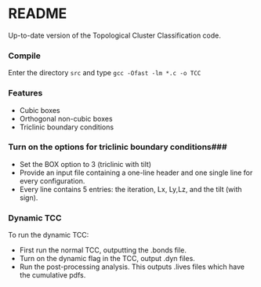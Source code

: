 # README #

Up-to-date version of the Topological Cluster Classification code.

### Compile ###
Enter the directory
    `src` 
and type 
    `gcc -Ofast -lm *.c -o TCC`

### Features ###

* Cubic boxes
* Orthogonal non-cubic boxes
* Triclinic boundary conditions

### Turn on the options for triclinic boundary conditions###

* Set the BOX option to 3 (triclinic with tilt)
* Provide an input file containing a one-line header and one single line for every configuration.
* Every line contains 5 entries: the iteration, Lx, Ly,Lz, and the tilt (with sign).


### Dynamic TCC ###

To run the dynamic TCC:

* First run the normal TCC, outputting the .bonds file.
* Turn on the dynamic flag in the TCC, output .dyn files.
* Run the post-processing analysis. This outputs .lives files which have the cumulative pdfs.